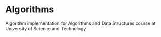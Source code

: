 # Algorithms
Algorithm implementation for Algorithms and Data Structures course at University of Science and Technology
